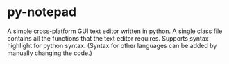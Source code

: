 # py-notepad
A simple cross-platform GUI text editor written in python.
A single class file contains all the functions that the text editor requires.
Supports syntax highlight for python syntax. (Syntax for other languages can be added by manually changing the code.)

